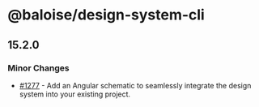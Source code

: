 # @baloise/design-system-cli

## 15.2.0

### Minor Changes

- [#1277](https://github.com/baloise/design-system/pull/1277) - Add an Angular schematic to seamlessly integrate the design system into your existing project.
